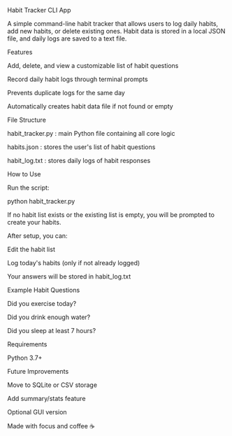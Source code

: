Habit Tracker CLI App

A simple command-line habit tracker that allows users to log daily habits, add new habits, or delete existing ones. Habit data is stored in a local JSON file, and daily logs are saved to a text file.

Features

Add, delete, and view a customizable list of habit questions

Record daily habit logs through terminal prompts

Prevents duplicate logs for the same day

Automatically creates habit data file if not found or empty

File Structure

habit_tracker.py : main Python file containing all core logic

habits.json : stores the user's list of habit questions

habit_log.txt : stores daily logs of habit responses

How to Use

Run the script:

python habit_tracker.py

If no habit list exists or the existing list is empty, you will be prompted to create your habits.

After setup, you can:

Edit the habit list

Log today's habits (only if not already logged)

Your answers will be stored in habit_log.txt

Example Habit Questions

Did you exercise today?

Did you drink enough water?

Did you sleep at least 7 hours?

Requirements

Python 3.7+

Future Improvements

Move to SQLite or CSV storage

Add summary/stats feature

Optional GUI version

Made with focus and coffee ☕

